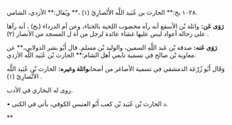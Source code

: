 ١٠٢٨ بخ:** الحارث بن عُبَيد اللَّه الأَنْصارِيّ (١) ،** ويُقال:** الأزدي، الشامي.

**رَوَى عَن:** واثلة بْن الأسقع أنه رآه مخضوب اللحية بالحناء، وعن أم الدرداء (بخ) ، أنه رآها على رحالة أعواد ليس عليها غشاء عائدة لرجل من أة ل المسجد من الأنصار (٢) .

**رَوَى عَنه:** صدقة بْن عَبد اللَّهِ السمين، والوليد بْن مسلم. قال أَبُو بشر الدولابي،** عن معاوية بْن صالح في تسمية تابعي أهل الشام:** الحارث بْن عُبَيد اللَّه الأزدي.

وَقَال أَبُو زُرْعَة الدمشقي في تسمية الأصاغر من أصحاب**واثلة وغيره:** الحارث بْن عُبَيد اللَّه الأَنْصارِيّ (١) .

روى له البخاري في الأدب.

• د الحارث بْن عُبَيد بْن كعب أَبُو العنبس الكوفي، يأتي في الكنى.

**